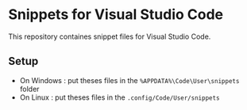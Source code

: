# Snippets for Visual Studio Code

This repository containes snippet files for Visual Studio Code.

## Setup

- On Windows : put theses files in the `%APPDATA%\Code\User\snippets` folder
- On Linux : put theses files in the `.config/Code/User/snippets`